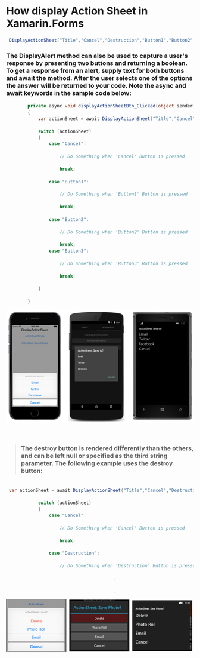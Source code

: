 # How display Action Sheet in Xamarin.Forms

``` cs
 DisplayActionSheet("Title","Cancel","Destruction","Button1","Button2","Button3",...);
```

### The DisplayAlert method can also be used to capture a user's response by presenting two buttons and returning a boolean. To get a response from an alert, supply text for both buttons and await the method. After the user selects one of the options the answer will be returned to your code. Note the async and await keywords in the sample code below:

``` cs
        private async void displayActionSheetBtn_Clicked(object sender, EventArgs e)
        {
            var actionSheet = await DisplayActionSheet("Title","Cancel", null, "Button1","Button2","Button3");

            switch (actionSheet)
            {
                case "Cancel":
                
                    // Do Something when 'Cancel' Button is pressed
                
                    break;

                case "Button1":

                    // Do Something when 'Button1' Button is pressed

                    break;

                case "Button2":

                    // Do Something when 'Button2' Button is pressed

                    break;
                case "Button3":

                    // Do Something when 'Button3' Button is pressed

                    break;

            }
            
        }

```
<img src="actionsheet.png"/>


<br/>
<br/>
<br/>

>### The destroy button is rendered differently than the others, and can be left null or specified as the third string parameter. The following example uses the destroy button:

``` cs

 var actionSheet = await DisplayActionSheet("Title","Cancel","Destruction","Button1","Button2","Button3");

            switch (actionSheet)
            {
                case "Cancel":
                
                    // Do Something when 'Cancel' Button is pressed
                
                    break;

                case "Destruction":

                    // Do Something when 'Destruction' Button is pressed

                                        .
                                        .
                                        .                    

```

<img src="actionsheet2.png"/>